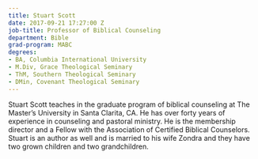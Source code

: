 ```yaml
---
title: Stuart Scott
date: 2017-09-21 17:27:00 Z
job-title: Professor of Biblical Counseling
department: Bible
grad-program: MABC
degrees:
- BA, Columbia International University
- M.Div, Grace Theological Seminary
- ThM, Southern Theological Seminary
- DMin, Covenant Theological Seminary
---
```


Stuart Scott teaches in the graduate program of biblical counseling at The Master’s University in Santa Clarita, CA. He has over forty years of experience in counseling and pastoral ministry. He is the membership director and a Fellow with the Association of Certified Biblical Counselors. Stuart is an author as well and is married to his wife Zondra and they have two grown children and two grandchildren.